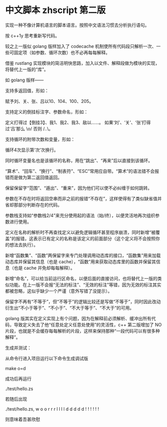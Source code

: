 中文脚本 zhscript 第二版
========

实现一种不像计算机语言的脚本语言。按照中文语法习惯去分析执行语句。

按 c++1y 思考重新写代码。

较之上一版似 golang 版样加入了 codecache 机制使所有代码段只解析一次、一些可固定项（如参数、循环次数）也不必再每每解释。

借鉴 rustlang 实现模块的简洁明快思路，加入以文件、解释段做为模块的实现，将替代上一版的“库”。

如 golang 版样——

支持多返回值，形如：

赋予刘、关、张、吕以10、104、100、205。

支持定义的倒挂标注字、参数命名，形如：

定义打得过【倒挂3】、我1、我2、我3、敌以……。
如果‘刘’、‘关’、‘张’打得过‘吕’那么 \o/ 否则 /..\。

支持循环的附带次数和变量，形如：

循环4次显示第‘次’次换行。

同时循环变量名也是该循环的名称，用在“跳出”、“再来”后以直接到该循环。

“算术”、“回车”、“换行”、“制表符”、“ESC”常用应自带。“算术”的语法错不会报错而是做为第二返回值返回。

保留保留字“范围”、“遁出”、“重来”，因为他们可以使不必纠缠于如何跳转。

参数在不存在时将返回空串而非之前的报错“不存在”，这样使得有了类似缺省值并省却那部分判断存在的代码。

参数栈支持如“参数栈2/4”来充分使用起的语法（始/终），以便灵活地再次组织参数进行使用。

定义在名称的解析时不再查找定义以避免逻辑循环甚至程序崩溃，同时新增“被覆盖”的报错，这表示已有定义的名称是该定义的前面部分（这个定义将不会按照你的想法去执行）。

新增“函数集”、“函数”两保留字来专门处理调用动态库的接口，“函数集”用来加载动态库并保留其信息（也是 cache），“函数”用来获取动态库里的函数并保留其信息（也是 cache 并免却每每解释）。

新增“命名”，可以给当前运行区命名，以便后面的直接访问，也将替代上一版的类似功能。在上一版不会报“无法的标注”、“无效的标注”等错，因为无效的标注其实都被忽略，这似乎缺少一个严谨（意外写错了没提示）。

保留字不再有“不等于”，但“不等于”的逻辑比较还是写做“不等于”，同时因此改动衍生出“不小于等于”、“不小于”、“不大于等于”、“不大于”的可用。

golang 版其实在定义实现上有个问题，因为在解释前必须解析、缓冲出所有代码，导致定义失去了他“任意处定义任意处使用”的灵活性，c++ 第二版增加了 NO 片段，也就是不会缓存每每解析的片段，这样来保持那种“一段代码可以有很多种解释”。

生成并测试：

从命令行进入项目运行以下命令生成调试版

make o=d

成功后再运行

./test/hello.zs

若随后出现

./test/hello.zs, w o o r r r l l l l d d d d d ! ! ! ! ! !

则意味着吾甚欣慰